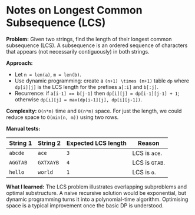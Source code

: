# Notes on Longest Common Subsequence (LCS)

**Problem:** Given two strings, find the length of their longest common subsequence (LCS). A subsequence is an ordered sequence of characters that appears (not necessarily contiguously) in both strings.

**Approach:**
- Let `n = len(a)`, `m = len(b)`.
- Use dynamic programming: create a `(n+1) \times (m+1)` table `dp` where `dp[i][j]` is the LCS length for the prefixes `a[:i]` and `b[:j]`.
- Recurrence: if `a[i-1] == b[j-1]` then `dp[i][j] = dp[i-1][j-1] + 1`; otherwise `dp[i][j] = max(dp[i-1][j], dp[i][j-1])`.

**Complexity:** `O(n*m)` time and `O(n*m)` space. For just the length, we could reduce space to `O(min(n, m))` using two rows.

**Manual tests:**

| String 1 | String 2 | Expected LCS length | Reason |
|---------|---------|--------------------|-------|
| `abcde` | `ace`    | `3`                | LCS is `ace`. |
| `AGGTAB` | `GXTXAYB` | `4` | LCS is `GTAB`. |
| `hello` | `world` | `1` | LCS is `o`. |

**What I learned:** The LCS problem illustrates overlapping subproblems and optimal substructure. A naive recursive solution would be exponential, but dynamic programming turns it into a polynomial-time algorithm. Optimising space is a typical improvement once the basic DP is understood.
